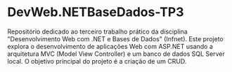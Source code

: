# DevWeb.NETBaseDados-TP3
Repositório dedicado ao terceiro trabalho prático da disciplina "Desenvolvimento Web com .NET e Bases de Dados" (Infnet). Este projeto explora o desenvolvimento de aplicações Web com ASP.NET usando a arquitetura MVC (Model View Controller) e um banco de dados SQL Server local. O objetivo principal do projeto é a criação de um CRUD. 
